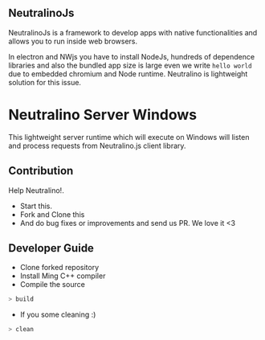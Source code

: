 ## NeutralinoJs

NeutralinoJs is a framework to develop apps with native functionalities and allows you to run inside web browsers. 

In electron and NWjs you have to install NodeJs, hundreds of dependence libraries and also the bundled app size is large even we write `hello world` due to embedded chromium and Node runtime. Neutralino is lightweight solution for this issue.

# Neutralino Server Windows

This lightweight server runtime which will execute on Windows will listen and process requests from Neutralino.js client library. 

## Contribution

Help Neutralino!.

- Start this.
- Fork and Clone this
- And do bug fixes or improvements and send us PR. We love it <3 

## Developer Guide

- Clone forked repository
- Install Ming C++ compiler
- Compile the source

```bash
> build
```

- If you some cleaning :)

```bash
> clean
```


